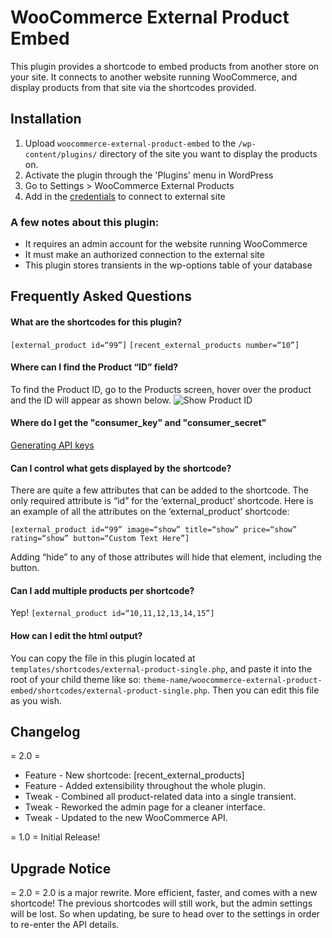 # WooCommerce External Product Embed

This plugin provides a shortcode to embed products from another store on your site. It connects to another website running WooCommerce, and display products from that site via the shortcodes provided.

## Installation

1. Upload `woocommerce-external-product-embed` to the `/wp-content/plugins/` directory of the site you want to display the products on.
2. Activate the plugin through the 'Plugins' menu in WordPress
3. Go to Settings > WooCommerce External Products
4. Add in the [credentials](http://docs.woothemes.com/document/woocommerce-rest-api/) to connect to external site

### A few notes about this plugin:

*   It requires an admin account for the website running WooCommerce
*   It must make an authorized connection to the external site
*   This plugin stores transients in the wp-options table of your database

## Frequently Asked Questions

#### What are the shortcodes for this plugin?

`[external_product id=“99”]`
`[recent_external_products number=“10”]`

#### Where can I find the Product “ID” field?

To find the Product ID, go to the Products screen, hover over the product and the ID will appear as shown below.
![Show Product ID](http://docs.woothemes.com/wp-content/uploads/2012/01/Find-Product-ID-in-WooCommerce-950x281.png)

#### Where do I get the "consumer_key" and "consumer_secret"

[Generating API keys](http://docs.woothemes.com/document/woocommerce-rest-api/)

#### Can I control what gets displayed by the shortcode?

There are quite a few attributes that can be added to the shortcode. The only required attribute is “id” for the ‘external_product’ shortcode. Here is an example of all the attributes on the ‘external_product’ shortcode:

`[external_product id=“99” image=“show” title=“show” price=“show” rating=“show” button=“Custom Text Here”]`

Adding “hide” to any of those attributes will hide that element, including the button.

#### Can I add multiple products per shortcode?

Yep! `[external_product id=“10,11,12,13,14,15”]`

#### How can I edit the html output?

You can copy the file in this plugin located at `templates/shortcodes/external-product-single.php`, and paste it into the root of your child theme like so: `theme-name/woocommerce-external-product-embed/shortcodes/external-product-single.php`. Then you can edit this file as you wish.

## Changelog

= 2.0 =
* Feature - New shortcode: [recent_external_products]
* Feature - Added extensibility throughout the whole plugin.
* Tweak - Combined all product-related data into a single transient.
* Tweak - Reworked the admin page for a cleaner interface.
* Tweak - Updated to the new WooCommerce API.

= 1.0 =
Initial Release!

## Upgrade Notice

= 2.0 =
2.0 is a major rewrite. More efficient, faster, and comes with a new shortcode! The previous shortcodes will still work, but the admin settings will be lost. So when updating, be sure to head over to the settings in order to re-enter the API details.
